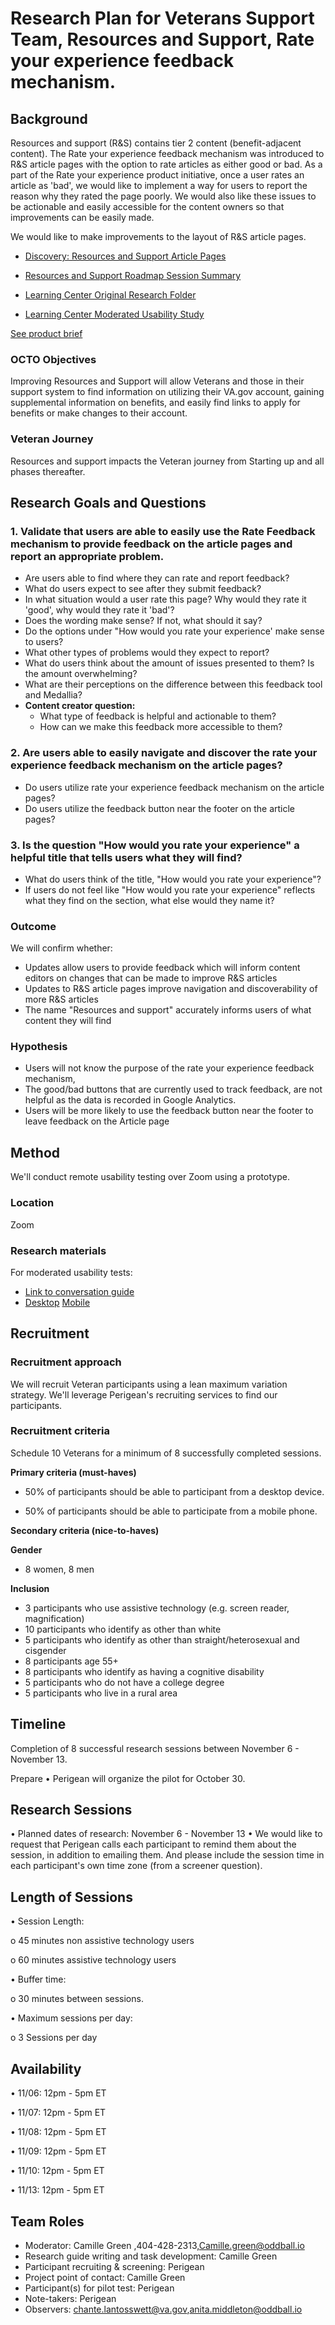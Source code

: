 # Research Plan for Veterans Support Team, Resources and Support, Rate your experience feedback mechanism.

## Background
Resources and support (R&S) contains tier 2 content (benefit-adjacent content). The Rate your experience feedback mechanism was introduced to R&S article pages with the option to rate articles as either good or bad. As a part of the Rate your experience product initiative, once a user rates an article as 'bad', we would like to implement a way for users to report the reason why they rated the page poorly. We would also like these issues to be actionable and easily accessible for the content owners so that improvements can be easily made.

We would like to make improvements to the layout of R&S article pages. 
- <a href="https://github.com/department-of-veterans-affairs/va.gov-team/blob/master/products/resources-and-support/article-pages/discovery.md">Discovery: Resources and Support Article Pages</a>

- <a href="https://github.com/department-of-veterans-affairs/va.gov-team/issues/32746#issuecomment-970466533">Resources and Support Roadmap Session Summary</a>

- <a href="https://github.com/department-of-veterans-affairs/va.gov-team/tree/69833737d9fe22b8990bb987e7c50de13205c5d5/products/content/tier-2-content-IA-and-design/learning-center-mvp/discovery-and-research">Learning Center Original Research Folder</a>
- <a href="https://github.com/department-of-veterans-affairs/va.gov-team/blob/master/products/content/tier-2-content-IA-and-design/learning-center-mvp/discovery-and-research/learning-center-mvp-findings-summary.md">Learning Center Moderated Usability Study</a>

[See product brief ](https://app.zenhub.com/workspaces/contact-center-62cdd9546ec1530018209672/issues/gh/department-of-veterans-affairs/va.gov-team/65148)

### OCTO Objectives 
Improving Resources and Support will allow Veterans and those in their support system to find information on utilizing their VA.gov account, gaining supplemental information on benefits, and easily find links to apply for benefits or make changes to their account.

### Veteran Journey
Resources and support impacts the Veteran journey from Starting up and all phases thereafter.

## Research Goals and Questions	

### 1. Validate that users are able to easily use the Rate Feedback mechanism to provide feedback on the article pages and report an appropriate problem.
- Are users able to find where they can rate and report feedback?
- What do users expect to see after they submit feedback?
- In what situation would a user rate this page? Why would they rate it 'good', why would they rate it 'bad'?
- Does the wording make sense? If not, what should it say?
- Do the options under "How would you rate your experience' make sense to users?
- What other types of problems would they expect to report?
- What do users think about the amount of issues presented to them? Is the amount overwhelming?
- What are their perceptions on the difference between this feedback tool and Medallia?
- **Content creator question:** 
	- What type of feedback is helpful and actionable to them?
	- How can we make this feedback more accessible to them?

### 2. Are users able to easily navigate and discover the rate your experience feedback mechanism on the article pages?
- Do users utilize rate your experience feedback mechanism on the article pages?
- Do users utilize the feedback button near the footer on the article pages?


### 3. Is the question "How would you rate your experience" a helpful title that tells users what they will find?
- What do users think of the title, "How would you rate your experience"?
- If users do not feel like "How would you rate your experience" reflects what they find on the section, what else would they name it?


### Outcome
We will confirm whether:
- Updates allow users to provide feedback which will inform content editors on changes that can be made to improve R&S articles
- Updates to R&S article pages improve navigation and discoverability of more R&S articles
- The name "Resources and support" accurately informs users of what content they will find


### Hypothesis

- Users will not know the purpose of the rate your experience feedback mechanism, 
- The good/bad buttons that are currently used to track feedback, are not helpful as the data is recorded in Google Analytics. 
- Users will be more likely to use the feedback button near the footer to leave feedback on the Article page 

## Method	
We'll conduct remote usability testing over Zoom using a prototype.

### Location
Zoom

### Research materials

For moderated usability tests: 
- [Link to conversation guide](https://github.com/department-of-veterans-affairs/va.gov-team/blob/master/products/resources-and-support/rate-tool/readme.md)
- [Desktop](https://www.figma.com/proto/s9aAXodKPxFE8ffYO8vg0T/Rate-tool?page-id=0%3A1&type=design&node-id=121-1632&viewport=-131%2C1063%2C0.23&t=BQJ9kRzugzISzh2Q-1&scaling=min-zoom&starting-point-node-id=121%3A1632&show-proto-sidebar=1)
  [Mobile](https://www.figma.com/proto/s9aAXodKPxFE8ffYO8vg0T/Rate-tool?page-id=83%3A1743&type=design&node-id=182-5100&viewport=1097%2C286%2C0.03&t=nqbxGBXKNBTo5igg-1&scaling=scale-down&starting-point-node-id=182%3A5100&show-proto-sidebar=1)
	
## Recruitment	

### Recruitment approach
We will recruit Veteran participants using a lean maximum variation strategy. We'll leverage Perigean's recruiting services to find our participants.

### Recruitment criteria
Schedule 10 Veterans for a minimum of 8 successfully completed sessions.

**Primary criteria (must-haves)**

- 50% of participants should be able to participant from a desktop device.

- 50% of participants should be able to participate from a mobile phone.


**Secondary criteria (nice-to-haves)**

**Gender**
- 8 women, 8 men

**Inclusion**
- 3 participants who use assistive technology (e.g. screen reader, magnification)
- 10 participants who identify as other than white
- 5 participants who identify as other than straight/heterosexual and cisgender
- 8 participants age 55+
- 8 participants who identify as having a cognitive disability
- 5 participants who do not have a college degree
- 5 participants who live in a rural area

## Timeline
Completion of 8 successful research sessions between November 6 - November 13.

Prepare
•	Perigean will organize the pilot for October 30.

## Research Sessions

•	Planned dates of research: November 6 - November 13
•	We would like to request that Perigean calls each participant to remind them about the session, in addition to emailing them. And please include the session time in each participant's own time zone (from a screener question).

## Length of Sessions

•	Session Length:

o	45 minutes non assistive technology users

o	60 minutes assistive technology users

•	Buffer time: 

o      30 minutes between sessions.

•	Maximum sessions per day: 

o       3  Sessions per day 

## Availability

•	11/06: 12pm - 5pm ET

•	11/07: 12pm - 5pm ET

•	11/08: 12pm - 5pm ET

•	11/09: 12pm - 5pm ET

•	11/10: 12pm - 5pm ET

•	11/13: 12pm - 5pm ET


## Team Roles	

- Moderator: Camille Green ,404-428-2313,Camille.green@oddball.io
- Research guide writing and task development: Camille Green
- Participant recruiting & screening: Perigean	
- Project point of contact: Camille Green
- Participant(s) for pilot test: Perigean
- Note-takers: Perigean
- Observers: chante.lantosswett@va.gov,anita.middleton@oddball.io

